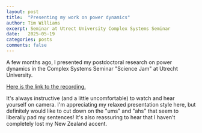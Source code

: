 ```yaml
---
layout: post
title:  "Presenting my work on power dynamics"
author: Tim Williams
excerpt: Seminar at Utrect University Complex Systems Seminar
date:   2025-05-19
categories: posts
comments: false
---
```


A few months ago, I presented my postdoctoral research on power dynamics in the Complex Systems Seminar "Science Jam" at Utrecht University.

[Here is the link to the recording.](https://www.youtube.com/watch?v=YbexpgSoK1A)

It's always instructive (and a little uncomfortable) to watch and hear yourself on camera. 
I'm appreciating my relaxed presentation style here, but definitely would like to cut down on the "ums" and "ahs" that seem to liberally pad my sentences!
It's also reassuring to hear that I haven't completely lost my New Zealand accent.
